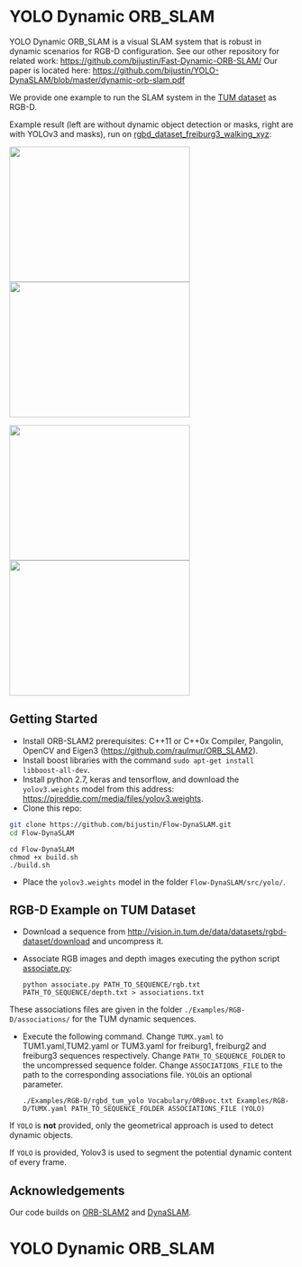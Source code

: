 # YOLO Dynamic ORB_SLAM

YOLO Dynamic ORB_SLAM is a visual SLAM system that is robust in dynamic scenarios for RGB-D configuration.
See our other repository for related work: https://github.com/bijustin/Fast-Dynamic-ORB-SLAM/
Our paper is located here: https://github.com/bijustin/YOLO-DynaSLAM/blob/master/dynamic-orb-slam.pdf

We provide one example to run the SLAM system in the [TUM dataset](http://projects.asl.ethz.ch/datasets/doku.php?id=kmavvisualinertialdatasets) as RGB-D.

Example result (left are without dynamic object detection or masks, right are with YOLOv3 and masks), run on [rgbd_dataset_freiburg3_walking_xyz](https://vision.in.tum.de/data/datasets/rgbd-dataset/download):

<img src="https://github.com/bijustin/Flow-DynaSLAM/blob/master/imgs/Dyna_NOyolo.png" width="320" height="240"> <img src="https://github.com/bijustin/Flow-DynaSLAM/blob/master/imgs/Dyna_yolo.png" width="320" height="240">

<img src="https://github.com/bijustin/Flow-DynaSLAM/blob/master/imgs/SLAM_NOyolo.png" width="320" height="240"> <img src="https://github.com/bijustin/Flow-DynaSLAM/blob/master/imgs/SLAM_yolo.png" width="320" height="240">

## Getting Started
- Install ORB-SLAM2 prerequisites: C++11 or C++0x Compiler, Pangolin, OpenCV and Eigen3  (https://github.com/raulmur/ORB_SLAM2).
- Install boost libraries with the command `sudo apt-get install libboost-all-dev`.
- Install python 2.7, keras and tensorflow, and download the `yolov3.weights` model from this address: https://pjreddie.com/media/files/yolov3.weights. 
- Clone this repo:
```bash
git clone https://github.com/bijustin/Flow-DynaSLAM.git
cd Flow-DynaSLAM
```
```
cd Flow-DynaSLAM
chmod +x build.sh
./build.sh
```
- Place the `yolov3.weights` model in the folder `Flow-DynaSLAM/src/yolo/`.

## RGB-D Example on TUM Dataset
- Download a sequence from http://vision.in.tum.de/data/datasets/rgbd-dataset/download and uncompress it.

- Associate RGB images and depth images executing the python script [associate.py](http://vision.in.tum.de/data/datasets/rgbd-dataset/tools):

  ```
  python associate.py PATH_TO_SEQUENCE/rgb.txt PATH_TO_SEQUENCE/depth.txt > associations.txt
  ```
These associations files are given in the folder `./Examples/RGB-D/associations/` for the TUM dynamic sequences.

- Execute the following command. Change `TUMX.yaml` to TUM1.yaml,TUM2.yaml or TUM3.yaml for freiburg1, freiburg2 and freiburg3 sequences respectively. Change `PATH_TO_SEQUENCE_FOLDER` to the uncompressed sequence folder. Change `ASSOCIATIONS_FILE` to the path to the corresponding associations file. `YOLO`is an optional parameter.

  ```
  ./Examples/RGB-D/rgbd_tum_yolo Vocabulary/ORBvoc.txt Examples/RGB-D/TUMX.yaml PATH_TO_SEQUENCE_FOLDER ASSOCIATIONS_FILE (YOLO)
  ```
  
If `YOLO` is **not** provided, only the geometrical approach is used to detect dynamic objects. 

If `YOLO` is provided, Yolov3 is used to segment the potential dynamic content of every frame. 

## Acknowledgements
Our code builds on [ORB-SLAM2](https://github.com/raulmur/ORB_SLAM2) and [DynaSLAM](https://github.com/BertaBescos/DynaSLAM).

# YOLO Dynamic ORB_SLAM
